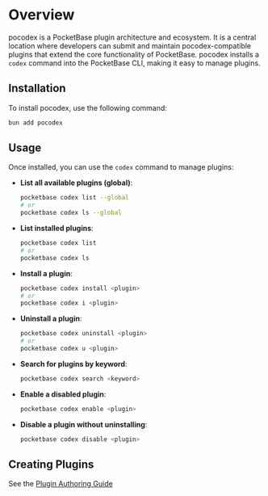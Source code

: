 # Overview

pocodex is a PocketBase plugin architecture and ecosystem. It is a central location where developers can submit and maintain pocodex-compatible plugins that extend the core functionality of PocketBase. pocodex installs a `codex` command into the PocketBase CLI, making it easy to manage plugins.

## Installation

To install pocodex, use the following command:

```bash
bun add pocodex
```

## Usage

Once installed, you can use the `codex` command to manage plugins:

- **List all available plugins (global)**:

  ```bash
  pocketbase codex list --global
  # or
  pocketbase codex ls --global
  ```

- **List installed plugins**:

  ```bash
  pocketbase codex list
  # or
  pocketbase codex ls
  ```

- **Install a plugin**:

  ```bash
  pocketbase codex install <plugin>
  # or
  pocketbase codex i <plugin>
  ```

- **Uninstall a plugin**:

  ```bash
  pocketbase codex uninstall <plugin>
  # or
  pocketbase codex u <plugin>
  ```

- **Search for plugins by keyword**:

  ```bash
  pocketbase codex search <keyword>
  ```

- **Enable a disabled plugin**:

  ```bash
  pocketbase codex enable <plugin>
  ```

- **Disable a plugin without uninstalling**:
  ```bash
  pocketbase codex disable <plugin>
  ```

## Creating Plugins

See the [Plugin Authoring Guide](/authoring)
